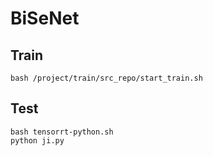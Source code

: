 # BiSeNet

## Train

```shell
bash /project/train/src_repo/start_train.sh
```

## Test

```shell
bash tensorrt-python.sh
python ji.py
```
